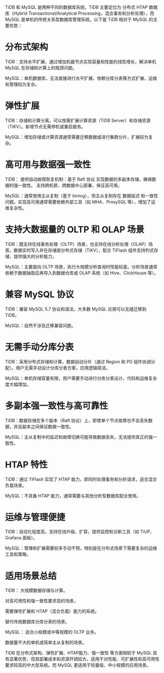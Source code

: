 TiDB 和 MySQL 是两种不同的数据库系统，TiDB 主要定位为 分布式 HTAP 数据库（Hybrid Transactional/Analytical Processing，混合事务和分析处理），而 MySQL 是单机的传统关系型数据库管理系统。以下是 TiDB 相对于 MySQL 的主要优势：

# 分布式架构

TiDB：支持水平扩展，通过增加机器节点实现容量和性能的线性增长，解决单机 MySQL 在存储和计算上的瓶颈问题。

MySQL：单机数据库，无法直接进行水平扩展，依赖分库分表等方式扩展，运维和管理较为复杂。

# 弹性扩展

TiDB：存储和计算分离，可以按需扩展计算资源（TiDB Server）和存储资源（TiKV）。新增节点无需停机或重启服务。

MySQL：增加存储或计算资源通常需要迁移数据或进行集群分片，扩展较为复杂。

# 高可用与数据强一致性

TiDB： 提供自动故障恢复机制：基于 Raft 协议 实现数据的多副本存储，确保数据的强一致性。 支持跨机房、跨数据中心部署，保证高可用。

MySQL：通常使用主从复制（基于 binlog），但主从复制存在 数据延迟 和一致性问题。实现高可用通常需要依赖外部工具（如 MHA、ProxySQL 等），增加了运维复杂性。

# 支持大数据量的 OLTP 和 OLAP 场景

TiDB：既支持在线事务处理（OLTP）场景，也支持在线分析处理（OLAP）场景。数据实时写入并在存储层分布式存储（TiKV），配合 TiFlash 组件支持列式存储，提供强大的分析能力。

MySQL：主要面向 OLTP 场景，执行大规模分析查询时性能较差。分析场景通常依赖于数据抽取后再导入到数据仓库或 OLAP 系统（如 Hive、ClickHouse 等）。

# 兼容 MySQL 协议

TiDB：兼容 MySQL 5.7 协议和语法，大多数 MySQL 应用可以无缝迁移到 TiDB。

MySQL：自然不涉及迁移兼容问题。

# 无需手动分库分表

TiDB：采用分布式存储和计算，数据自动分片（通过 Region 和 PD 组件协调分配）。用户无需手动设计分库分表方案，应用逻辑简洁。

MySQL：单机存储容量有限，用户需要手动进行分库分表设计，代码和运维复杂度大幅增加。

# 多副本强一致性与高可靠性

TiDB：数据存储在多个副本（Raft 协议）上，即使单个节点故障也不会丢失数据，并且副本之间保证数据一致性。

MySQL：主从复制中的延迟和故障切换可能导致数据丢失，无法提供真正的强一致性。

# HTAP 特性
TiDB：通过 TiFlash 实现了 HTAP 能力，即同时处理事务和分析请求，适合混合负载场景。

MySQL：不具备 HTAP 能力，通常需要与其他分析型数据库配合使用。

# 运维与管理便捷

TiDB：自动化程度高，支持在线升级、扩容，提供监控和诊断工具（如 TiUP、Grafana 面板）。

MySQL：管理和扩展需要较多手动干预，特别是在分布式场景下需要复杂的运维工具和策略。

# 适用场景总结

TiDB：
大规模数据存储与计算。

对高可用性和强一致性要求高的场景。

需要弹性扩展和 HTAP（混合负载）能力的系统。

替代传统数据库分库分表的场景。

MySQL：
适合小规模或中等规模的 OLTP 业务。

数据量不大的单机或简单主从复制的场景。


TiDB 在分布式架构、弹性扩展、HTAP能力、强一致性 等方面相较于 MySQL 具有显著优势，但其部署成本和资源开销较大，适用于对性能、可扩展性和高可用性要求较高的中大型系统。而 MySQL 更适用于轻量级、中小规模的应用场景。